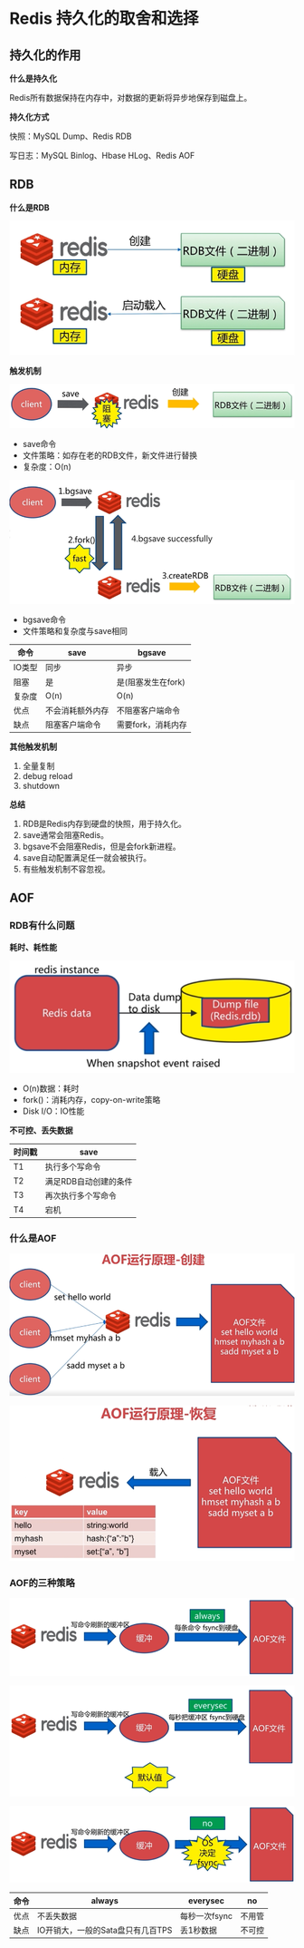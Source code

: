 # Redis 持久化的取舍和选择

## 持久化的作用

**什么是持久化**

Redis所有数据保持在内存中，对数据的更新将异步地保存到磁盘上。

**持久化方式**

快照：MySQL Dump、Redis RDB

写日志：MySQL Binlog、Hbase HLog、Redis AOF

## RDB

**什么是RDB**

![RDB](assets/5-1.png)

**触发机制**

![save](assets/5-2.png)

- save命令
- 文件策略：如存在老的RDB文件，新文件进行替换
- 复杂度：O(n)

![bgsave](assets/5-3.png)

- bgsave命令
- 文件策略和复杂度与save相同

| 命令 | save | bgsave |
| --- | --- | --- |
| IO类型 | 同步 | 异步 |
| 阻塞 | 是 | 是(阻塞发生在fork) |
| 复杂度 | O(n) | O(n) |
| 优点 | 不会消耗额外内存 | 不阻塞客户端命令 |
| 缺点 | 阻塞客户端命令 | 需要fork，消耗内存 |

**其他触发机制**

1. 全量复制
2. debug reload
3. shutdown

**总结**

1. RDB是Redis内存到硬盘的快照，用于持久化。
2. save通常会阻塞Redis。
3. bgsave不会阻塞Redis，但是会fork新进程。
4. save自动配置满足任一就会被执行。
5. 有些触发机制不容忽视。

## AOF

### RDB有什么问题

**耗时、耗性能**

![RDB问题](assets/5-4.png)

- O(n)数据：耗时
- fork()：消耗内存，copy-on-write策略
- Disk I/O：IO性能

**不可控、丢失数据**

| 时间戳 | save |
| --- | --- |
| T1 | 执行多个写命令 |
| T2 | 满足RDB自动创建的条件 |
| T3 | 再次执行多个写命令 |
| T4 | 宕机 |

### 什么是AOF

![AOF运行原理-创建](assets/5-5.png)

![AOF运行原理-恢复](assets/5-6.png)

### AOF的三种策略

![always](assets/5-7.png)

![everysec](assets/5-8.png)

![no](assets/5-9.png)

| 命令 | always | everysec | no |
| --- | --- | --- | --- |
| 优点 | 不丢失数据 | 每秒一次fsync | 不用管 |
| 缺点 | IO开销大，一般的Sata盘只有几百TPS | 丢1秒数据 | 不可控 |
